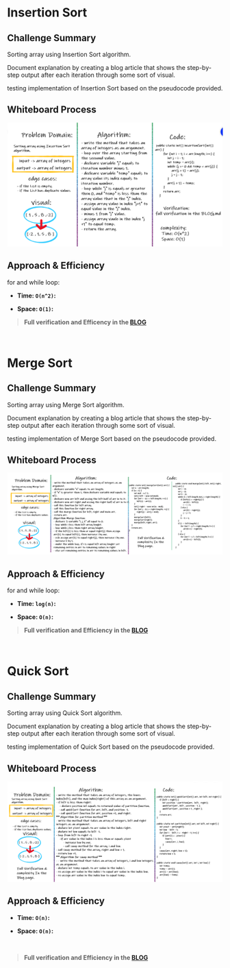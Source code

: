 # Insertion Sort

## Challenge Summary

Sorting array using Insertion Sort algorithm.

Document explanation by creating a blog article that shows the step-by-step output after each iteration through some sort of visual.

testing implementation of Insertion Sort based on the pseudocode provided.

## Whiteboard Process

![Insertion-Sort](./img/insertion/Insertion-Sort.PNG)

## Approach & Efficiency

for and while loop:

- **Time: `O(n^2)`:**

- **Space: `O(1)`:**

> **Full verification and Efficency in the [BLOG](./BLOG-Insertion.md)**

<br>

# Merge Sort

## Challenge Summary

Sorting array using Merge Sort algorithm.

Document explanation by creating a blog article that shows the step-by-step output after each iteration through some sort of visual.

testing implementation of Merge Sort based on the pseudocode provided.

## Whiteboard Process

![merge-sort](./img/mereg/merge-sort.PNG)

## Approach & Efficiency

for and while loop:

- **Time: `log(n)`:**

- **Space: `O(n)`:**

> **Full verification and Efficiency in the [BLOG](./BLOG-Merge.md)**

<br>

# Quick Sort

## Challenge Summary

Sorting array using Quick Sort algorithm.

Document explanation by creating a blog article that shows the step-by-step output after each iteration through some sort of visual.

testing implementation of Quick Sort based on the pseudocode provided.

## Whiteboard Process

![merge-sort](./img/quick/quick-sort.PNG)

## Approach & Efficiency

- **Time: `O(n)`:**

- **Space: `O(n)`:**

<br>

> **Full verification and Efficiency in the [BLOG](./BLOG-quick.md)**

